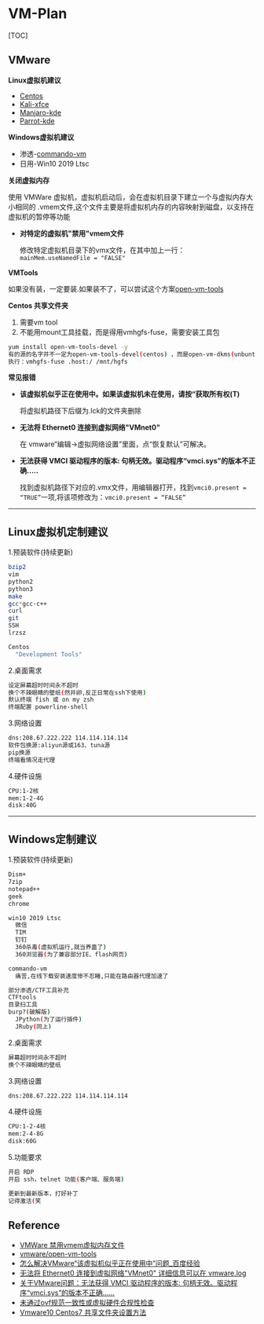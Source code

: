 # VM-Plan

[TOC]

## VMware

**Linux虚拟机建议**
- [Centos](https://www.centos.org/)
- [Kali-xfce](https://www.kali.org/)
- [Manjaro-kde](https://manjaro.org)
- [Parrot-kde](https://www.parrotsec.org/)

**Windows虚拟机建议**
- 渗透-[commando-vm](https://github.com/fireeye/commando-vm)
- 日用-Win10 2019 Ltsc

**关闭虚拟内存**

使用 VMWare 虚拟机，虚拟机启动后，会在虚拟机目录下建立一个与虚拟内存大小相同的 .vmem文件,这个文件主要是将虚拟机内存的内容映射到磁盘，以支持在虚拟机的暂停等功能

- **对特定的虚拟机"禁用"vmem文件**

  修改特定虚拟机目录下的vmx文件，在其中加上一行：
  `mainMem.useNamedFile = "FALSE"`

**VMTools**

如果没有装，一定要装.如果装不了，可以尝试这个方案[open-vm-tools](https://github.com/vmware/open-vm-tools)

**Centos 共享文件夹**

1. 需要vm tool
2. 不能用mount工具挂载，而是得用vmhgfs-fuse，需要安装工具包

```bash
yum install open-vm-tools-devel -y
有的源的名字并不一定为open-vm-tools-devel(centos) ，而是open-vm-dkms(unbuntu)
执行：vmhgfs-fuse .host:/ /mnt/hgfs
```

**常见报错**
- **该虚拟机似乎正在使用中。如果该虚拟机未在使用，请按“获取所有权(T)**

    将虚拟机路径下后缀为.lck的文件夹删除

- **无法将 Ethernet0 连接到虚拟网络"VMnet0"**

    在 vmware“编辑->虚拟网络设置”里面，点“恢复默认”可解决。

- **无法获得 VMCI 驱动程序的版本: 句柄无效。驱动程序“vmci.sys”的版本不正确.....**

    找到虚拟机路径下对应的.vmx文件，用编辑器打开，找到`vmci0.present = “TRUE”`一项,将该项修改为：`vmci0.present = “FALSE”`

---

## Linux虚拟机定制建议

1.预装软件(持续更新)
```bash
bzip2
vim
python2
python3
make
gcc*gcc-c++
curl
git
SSH
lrzsz

Centos
  "Development Tools"
```

2.桌面需求
```bash
设定屏幕超时时间永不超时
换个不辣眼睛的壁纸(然并卵,反正日常在ssh下使用)
默认终端 fish 或 on my zsh
终端配置 powerline-shell
```

3.网络设置
```bash
dns:208.67.222.222 114.114.114.114
软件包换源:aliyun源或163、tuna源
pip换源
终端看情况走代理
```

4.硬件设施
```bash
CPU:1-2核
mem:1-2-4G
disk:40G
```

---

## Windows定制建议

1.预装软件(持续更新)
```bash
Dism+
7zip
notepad++
geek
chrome

win10 2019 Ltsc
  微信
  TIM
  钉钉
  360杀毒(虚拟机运行,就当养蛊了)
  360浏览器(为了兼容部分IE、flash网页)

commando-vm
  痛苦,在线下载安装速度惨不忍睹,只能在路由器代理加速了

部分渗透/CTF工具补充
CTFtools
目录扫工具
burp?(破解版)
  JPython(为了运行插件)
  JRuby(同上)
```

2.桌面需求
```bash
屏幕超时时间永不超时
换个不辣眼睛的壁纸
```

3.网络设置
```bash
dns:208.67.222.222 114.114.114.114
```

4.硬件设施
```bash
CPU:1-2-4核
mem:2-4-8G
disk:60G
```

5.功能要求
```bash
开启 RDP
开启 ssh，telnet 功能(客户端、服务端)

更新到最新版本，打好补丁
记得激活(笑
```

## Reference

- [VMWare 禁用vmem虚拟内存文件](https://www.cnblogs.com/guyk/p/9747764.html)
- [vmware/open-vm-tools](https://github.com/vmware/open-vm-tools)
- [怎么解决VMware“该虚拟机似乎正在使用中”问题_百度经验](https://jingyan.baidu.com/article/4ae03de3fa2ae93eff9e6bb0.html)
- [无法将 Ethernet0 连接到虚拟网络"VMnet0" 详细信息可以在 vmware.log](https://blog.csdn.net/qq_26479655/article/details/51794520)
- [关于VMware问题：无法获得 VMCI 驱动程序的版本: 句柄无效。驱动程序“vmci.sys”的版本不正确......](https://blog.csdn.net/mononoke111/article/details/79010700)
- [未通过ovf规范一致性或虚拟硬件合规性检查](https://blog.51cto.com/joket/1790244)
- [Vmware10 Centos7 共享文件夹设置方法](https://www.cnblogs.com/zejin2008/p/7144514.html)